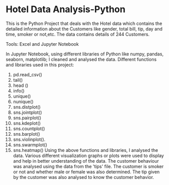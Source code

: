 # Hotel Data Analysis-Python 
This is the Python Project that deals with the Hotel data which contains the detailed information about the Customers like gender, total bill, tip, day and time, smoker or not,etc.
The data contains details of 244 Customers.

Tools: Excel and Jupyter Notebook

In Jupyter Notebook, using different libraries of Python like numpy, pandas, seaborn, matplotlib; I cleaned and analysed the data.
Different functions and libraries used in this project:
1. pd.read_csv()
2. tail()
3. head ()
4. info()
5. unique()
6. nunique()
7. sns.distplot()
8. sns.jointplot()
9. sns.pairplot()
10. sns.kdeplot()
11. sns.countplot()
12. sns.barplot()
13. sns.violinplot().
14. sns.swarmplot()
15. sns.heatmap()
Using the above functions and libraries, I analysed the data. Various different visualization graphs or plots were used to display and help in better understanding of the data. The customer behaviour was analysed using the data from the 'tips' file. The customer is smoker or not and whether male or female was also determined. The tip given by the customer was also analysed to know the customer behavior.
